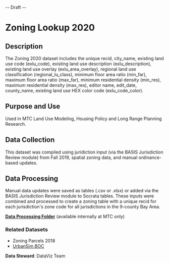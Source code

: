 -- Draft --

# Zoning Lookup 2020

## Description  
The Zoning 2020 dataset includes the unique recid, city_name, existing land use code (exlu_code), existing land use description (exlu_description), existing land use overlay (exlu_area_overlay), regional land use classification (regional_lu_class), minimum floor area ratio (min_far), maximum floor area ratio (max_far), minimum residential density (min_res), maximum residential density (max_res), editor name, edit_date, county_name, existing land use HEX color code (exlu_code_color).

## Purpose and Use   
Used in MTC Land Use Modeling, Housing Policy and Long Range Planning Research. 

## Data Collection  
This dataset was compiled using juridiction input (via the BASIS Jurisdiction Review module) from Fall 2019, spatial zoning data, and manual ordinance-based updates.

## Data Processing   
Manual data updates were saved as tables (.csv or .xlsx) or added via the BASIS Jurisdiction Review module to Socrata tables. These inputs were combined and processed to create a zoning table with a unique recid for each jurisdiction's zone code for all jurisdictions in the 9-county Bay Area. 

[**Data Processing Folder**](https://mtcdrive.app.box.com/folder/107231002112) (available internally at MTC only)
 

### Related Datasets

- Zoning Parcels 2018
- [UrbanSim BOC](../urbansim-mdm/build-out-capacity.md)


**Data Steward**: DataViz Team
